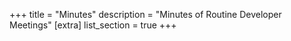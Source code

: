 +++
title = "Minutes"
description = "Minutes of Routine Developer Meetings"
[extra]
list_section = true
+++
